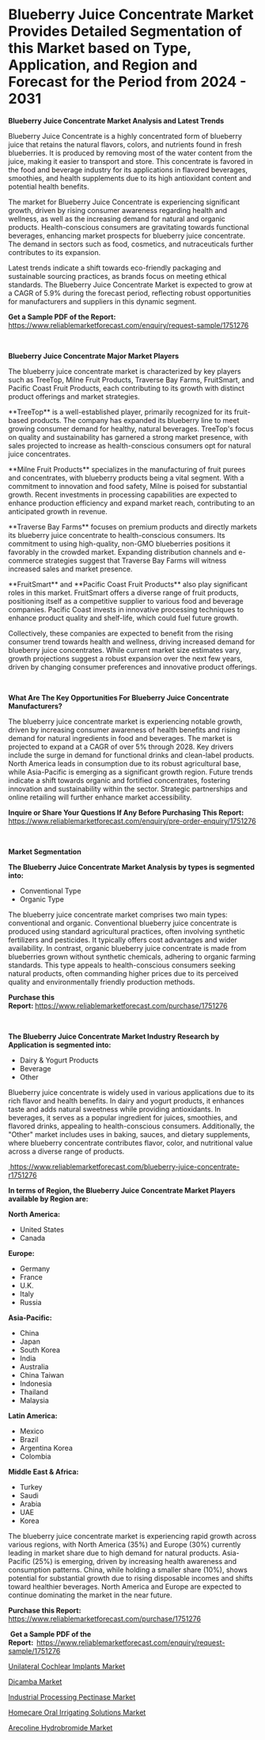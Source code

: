 <p><h1>Blueberry Juice Concentrate Market Provides Detailed Segmentation of this Market based on Type, Application, and Region and Forecast for the Period from 2024 - 2031</h1></p><p><strong>Blueberry Juice Concentrate Market Analysis and Latest Trends</strong></p>
<p><p>Blueberry Juice Concentrate is a highly concentrated form of blueberry juice that retains the natural flavors, colors, and nutrients found in fresh blueberries. It is produced by removing most of the water content from the juice, making it easier to transport and store. This concentrate is favored in the food and beverage industry for its applications in flavored beverages, smoothies, and health supplements due to its high antioxidant content and potential health benefits.</p><p>The market for Blueberry Juice Concentrate is experiencing significant growth, driven by rising consumer awareness regarding health and wellness, as well as the increasing demand for natural and organic products. Health-conscious consumers are gravitating towards functional beverages, enhancing market prospects for blueberry juice concentrate. The demand in sectors such as food, cosmetics, and nutraceuticals further contributes to its expansion.</p><p>Latest trends indicate a shift towards eco-friendly packaging and sustainable sourcing practices, as brands focus on meeting ethical standards. The Blueberry Juice Concentrate Market is expected to grow at a CAGR of 5.9% during the forecast period, reflecting robust opportunities for manufacturers and suppliers in this dynamic segment.</p></p>
<p><strong>Get a Sample PDF of the Report:&nbsp;</strong> <a href="https://www.reliablemarketforecast.com/enquiry/request-sample/1751276?utm_campaign=1141&utm_medium=2&utm_source=Github&utm_content=ia&utm_term=09112024&utm_id=blueberry-juice-concentrate">https://www.reliablemarketforecast.com/enquiry/request-sample/1751276</a></p>
<p>&nbsp;</p>
<p><strong>Blueberry Juice Concentrate Major Market Players</strong></p>
<p><p>The blueberry juice concentrate market is characterized by key players such as TreeTop, Milne Fruit Products, Traverse Bay Farms, FruitSmart, and Pacific Coast Fruit Products, each contributing to its growth with distinct product offerings and market strategies.</p><p>**TreeTop** is a well-established player, primarily recognized for its fruit-based products. The company has expanded its blueberry line to meet growing consumer demand for healthy, natural beverages. TreeTop's focus on quality and sustainability has garnered a strong market presence, with sales projected to increase as health-conscious consumers opt for natural juice concentrates.</p><p>**Milne Fruit Products** specializes in the manufacturing of fruit purees and concentrates, with blueberry products being a vital segment. With a commitment to innovation and food safety, Milne is poised for substantial growth. Recent investments in processing capabilities are expected to enhance production efficiency and expand market reach, contributing to an anticipated growth in revenue.</p><p>**Traverse Bay Farms** focuses on premium products and directly markets its blueberry juice concentrate to health-conscious consumers. Its commitment to using high-quality, non-GMO blueberries positions it favorably in the crowded market. Expanding distribution channels and e-commerce strategies suggest that Traverse Bay Farms will witness increased sales and market presence.</p><p>**FruitSmart** and **Pacific Coast Fruit Products** also play significant roles in this market. FruitSmart offers a diverse range of fruit products, positioning itself as a competitive supplier to various food and beverage companies. Pacific Coast invests in innovative processing techniques to enhance product quality and shelf-life, which could fuel future growth.</p><p>Collectively, these companies are expected to benefit from the rising consumer trend towards health and wellness, driving increased demand for blueberry juice concentrates. While current market size estimates vary, growth projections suggest a robust expansion over the next few years, driven by changing consumer preferences and innovative product offerings.</p></p>
<p>&nbsp;</p>
<p><strong>What Are The Key Opportunities For Blueberry Juice Concentrate Manufacturers?</strong></p>
<p><p>The blueberry juice concentrate market is experiencing notable growth, driven by increasing consumer awareness of health benefits and rising demand for natural ingredients in food and beverages. The market is projected to expand at a CAGR of over 5% through 2028. Key drivers include the surge in demand for functional drinks and clean-label products. North America leads in consumption due to its robust agricultural base, while Asia-Pacific is emerging as a significant growth region. Future trends indicate a shift towards organic and fortified concentrates, fostering innovation and sustainability within the sector. Strategic partnerships and online retailing will further enhance market accessibility.</p></p>
<p><strong>Inquire or Share Your Questions If Any Before Purchasing This Report:</strong> <a href="https://www.reliablemarketforecast.com/enquiry/pre-order-enquiry/1751276?utm_campaign=1141&utm_medium=2&utm_source=Github&utm_content=ia&utm_term=09112024&utm_id=blueberry-juice-concentrate">https://www.reliablemarketforecast.com/enquiry/pre-order-enquiry/1751276</a></p>
<p>&nbsp;</p>
<p><strong>Market Segmentation</strong></p>
<p><strong>The Blueberry Juice Concentrate Market Analysis by types is segmented into:</strong></p>
<p><ul><li>Conventional Type</li><li>Organic Type</li></ul></p>
<p><p>The blueberry juice concentrate market comprises two main types: conventional and organic. Conventional blueberry juice concentrate is produced using standard agricultural practices, often involving synthetic fertilizers and pesticides. It typically offers cost advantages and wider availability. In contrast, organic blueberry juice concentrate is made from blueberries grown without synthetic chemicals, adhering to organic farming standards. This type appeals to health-conscious consumers seeking natural products, often commanding higher prices due to its perceived quality and environmentally friendly production methods.</p></p>
<p><strong>Purchase this Report:&nbsp;</strong><a href="https://www.reliablemarketforecast.com/purchase/1751276?utm_campaign=1141&utm_medium=2&utm_source=Github&utm_content=ia&utm_term=09112024&utm_id=blueberry-juice-concentrate">https://www.reliablemarketforecast.com/purchase/1751276</a></p>
<p>&nbsp;</p>
<p><strong>The Blueberry Juice Concentrate Market Industry Research by Application is segmented into:</strong></p>
<p><ul><li>Dairy & Yogurt Products</li><li>Beverage</li><li>Other</li></ul></p>
<p><p>Blueberry juice concentrate is widely used in various applications due to its rich flavor and health benefits. In dairy and yogurt products, it enhances taste and adds natural sweetness while providing antioxidants. In beverages, it serves as a popular ingredient for juices, smoothies, and flavored drinks, appealing to health-conscious consumers. Additionally, the "Other" market includes uses in baking, sauces, and dietary supplements, where blueberry concentrate contributes flavor, color, and nutritional value across a diverse range of products.</p></p>
<p><a href="https://www.reliablemarketforecast.com/blueberry-juice-concentrate-r1751276?utm_campaign=1141&utm_medium=2&utm_source=Github&utm_content=ia&utm_term=09112024&utm_id=blueberry-juice-concentrate">&nbsp;https://www.reliablemarketforecast.com/blueberry-juice-concentrate-r1751276</a></p>
<p><strong>In terms of Region, the Blueberry Juice Concentrate Market Players available by Region are:</strong></p>
<p>
    <p> <strong> North America: </strong>
        <ul>
            <li>United States</li>
            <li>Canada</li>
        </ul>
        </p> 
    <p> <strong> Europe: </strong>
        <ul>
            <li>Germany</li>
            <li>France</li>
            <li>U.K.</li>
            <li>Italy</li>
            <li>Russia</li>
        </ul>
        </p> 
    <p> <strong> Asia-Pacific: </strong>
        <ul>
            <li>China</li>
            <li>Japan</li>
            <li>South Korea</li>
            <li>India</li>
            <li>Australia</li>
            <li>China Taiwan</li>
            <li>Indonesia</li>
            <li>Thailand</li>
            <li>Malaysia</li>
        </ul>
        </p> 
    <p> <strong> Latin America: </strong>
        <ul>
            <li>Mexico</li>
            <li>Brazil</li>
            <li>Argentina Korea</li>
            <li>Colombia</li>
        </ul>
        </p> 
    <p> <strong> Middle East & Africa: </strong>
        <ul>
            <li>Turkey</li>
            <li>Saudi</li>
            <li>Arabia</li>
            <li>UAE</li>
            <li>Korea</li>
        </ul>
    </p>
    </p>
<p><p>The blueberry juice concentrate market is experiencing rapid growth across various regions, with North America (35%) and Europe (30%) currently leading in market share due to high demand for natural products. Asia-Pacific (25%) is emerging, driven by increasing health awareness and consumption patterns. China, while holding a smaller share (10%), shows potential for substantial growth due to rising disposable incomes and shifts toward healthier beverages. North America and Europe are expected to continue dominating the market in the near future.</p></p>
<p><strong>Purchase this Report: </strong><a href="https://www.reliablemarketforecast.com/purchase/1751276?utm_campaign=1141&utm_medium=2&utm_source=Github&utm_content=ia&utm_term=09112024&utm_id=blueberry-juice-concentrate">https://www.reliablemarketforecast.com/purchase/1751276</a></p>
<p>&nbsp;<strong>Get a Sample PDF of the Report:&nbsp;&nbsp;</strong><a href="https://www.reliablemarketforecast.com/enquiry/request-sample/1751276?utm_campaign=1141&utm_medium=2&utm_source=Github&utm_content=ia&utm_term=09112024&utm_id=blueberry-juice-concentrate">https://www.reliablemarketforecast.com/enquiry/request-sample/1751276</a></p>
<p><strong></strong></p>
<p><p><a href="https://issuu.com/reportprime-2/docs/unilateral-cochlear-implants-market_9e35f4277b3dae?utm_campaign=1141&utm_medium=2&utm_source=Github&utm_content=ia&utm_term=09112024&utm_id=blueberry-juice-concentrate">Unilateral Cochlear Implants Market</a></p><p><a href="https://github.com/anitrabixvburgie/Market-Research-Report-List-1/blob/main/dicamba-market.md?utm_campaign=1141&utm_medium=2&utm_source=Github&utm_content=ia&utm_term=09112024&utm_id=blueberry-juice-concentrate">Dicamba Market</a></p><p><a href="https://www.linkedin.com/pulse/evolution-industrial-processing-pectinase-market-key-1mrpe?utm_campaign=1141&utm_medium=2&utm_source=Github&utm_content=ia&utm_term=09112024&utm_id=blueberry-juice-concentrate">Industrial Processing Pectinase Market</a></p><p><a href="https://www.linkedin.com/pulse/homecare-oral-irrigating-solutions-industry-resonance-7zzme?utm_campaign=1141&utm_medium=2&utm_source=Github&utm_content=ia&utm_term=09112024&utm_id=blueberry-juice-concentrate">Homecare Oral Irrigating Solutions Market</a></p><p><a href="https://github.com/lmorisekv5e/Market-Research-Report-List-1/blob/main/arecoline-hydrobromide-market.md?utm_campaign=1141&utm_medium=2&utm_source=Github&utm_content=ia&utm_term=09112024&utm_id=blueberry-juice-concentrate">Arecoline Hydrobromide Market</a></p></p>